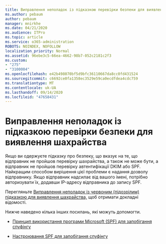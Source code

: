 ```yaml
---
title: Виправлення неполадок із підказкою перевірки безпеки для виявлення шахрайства
ms.author: pebaum
author: pebaum
manager: mnirkhe
ms.date: 04/21/2020
ms.audience: ITPro
ms.topic: article
ms.service: o365-administration
ROBOTS: NOINDEX, NOFOLLOW
localization_priority: Normal
ms.assetid: 96ebe3c5-66ea-4662-98b7-052c2181c2f3
ms.custom:
- "275"
- "3100004"
ms.openlocfilehash: e42b498070bf5d9bfc36110667da8cc0fd431524
ms.sourcegitcommit: c6692ce0fa1358ec3529e59ca0ecdfdea4cdc759
ms.translationtype: MT
ms.contentlocale: uk-UA
ms.lasthandoff: 09/14/2020
ms.locfileid: "47658431"
---
```

# <a name="troubleshooting-the-safety-tip-for-fraud-detection-checks"></a>Виправлення неполадок із підказкою перевірки безпеки для виявлення шахрайства

Якщо ви одержуєте підказку про безпеку, що вказує на те, що відправник не пройшов перевірку шахрайства, а також не може бути, а відправник не пройшов перевірку автентифікації DKIM або SPF. Найкращим способом вирішення цієї проблеми є надання дозволу відправнику. Якщо відправник надсилає від вашого імені, потрібно авторизувати їх, додавши IP-адресу відправника до запису SPF.
  
Перегляньте [Виправлення неполадок із червоним (підозрілим) підказкою для виявлення шахрайства,](https://blogs.msdn.microsoft.com/tzink/2016/11/02/troubleshooting-the-red-suspicious-safety-tip-for-fraud-detection-checks/) щоб отримати докладні відомості.
  
Нижче наведено кілька інших посилань, які можуть допомогти.
  
- [Принцип використання програми Microsoft (SPF) для запобігання спуфінгу](https://docs.microsoft.com/microsoft-365/security/office-365-security/how-office-365-uses-spf-to-prevent-spoofing)

- [Настроювання SPF для запобігання спуфінгу](https://docs.microsoft.com/microsoft-365/security/office-365-security/set-up-spf-in-office-365-to-help-prevent-spoofing)
